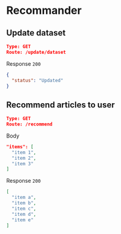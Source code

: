 # Recommander

## Update dataset
```json
Type: GET
Route: /update/dataset
```

Response `200`
```json
{
  "status": "Updated"
}
```

## Recommend articles to user
```json
Type: GET
Route: /recommend
```

Body
```json
"items": [
  "item 1",
  "item 2",
  "item 3"
]
```

 Response `200`
```json
[
  "item a",
  "item b",
  "item c",
  "item d",
  "item e"
]
```
